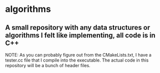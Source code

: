 # algorithms

## A small repository with any data structures or algorithms I felt like implementing, all code is in C++

NOTE: As you can probably figure out from the CMakeLists.txt, I have a tester.cc file that I compile into the executable. The actual code in this repository will be a bunch of header files.
